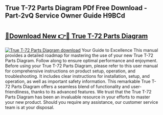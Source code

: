 ## True T-72 Parts Diagram PDf Free Download - Part-2vQ Service Owner Guide H9BCd

# <h2><a href="http://dfmm82e.blite.top/?on=True+T-72+Parts+Diagram">🔗Download New 👉🔴 True T-72 Parts Diagram</a></h2>

[![True T-72 Parts Diagram download](https://i.imgur.com/lujVjoI.png)](http://dfmm82e.blite.top/?on=True+T-72+Parts+Diagram)
Your Guide to Excellence This manual provides a detailed roadmap for mastering the use of your new True T-72 Parts Diagram. Follow along to ensure optimal performance and enjoyment. Before using your True T-72 Parts Diagram, please refer to this user manual for comprehensive instructions on product setup, operation, and troubleshooting. It includes clear instructions for installation, setup, and operation, as well as important safety information. This remarkable True T-72 Parts Diagram offers a seamless blend of functionality and user-friendliness, thanks to its advanced features. We trust that the True T-72 Parts Diagram has been an invaluable resource in your efforts to master your new product. Should you require any assistance, our customer service team is at your disposal.
